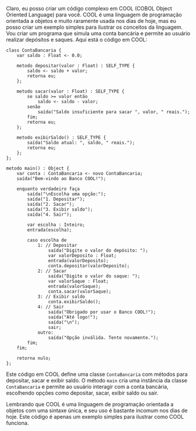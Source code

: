 Claro, eu posso criar um código complexo em COOL (COBOL Object Oriented Language) para você. COOL é uma linguagem de programação orientada a objetos e muito raramente usada nos dias de hoje, mas eu posso criar um exemplo simples para ilustrar os conceitos da linguagem. Vou criar um programa que simula uma conta bancária e permite ao usuário realizar depósitos e saques. Aqui está o código em COOL:

```COOL
class ContaBancaria {
    var saldo : Float <- 0.0;
    
    metodo depositar(valor : Float) : SELF_TYPE {
        saldo <- saldo + valor;
        retorna eu;
    };

    metodo sacar(valor : Float) : SELF_TYPE {
        se saldo >= valor então
            saldo <- saldo - valor;
        senão
            saída("Saldo insuficiente para sacar ", valor, " reais.");
        fim;
        retorna eu;
    };

    metodo exibirSaldo() : SELF_TYPE {
        saída("Saldo atual: ", saldo, " reais.");
        retorna eu;
    };
};

metodo main() : Object {
    var conta : ContaBancaria <- novo ContaBancaria;
    saída("Bem-vindo ao Banco COOL!");

    enquanto verdadeiro faça
        saída("\nEscolha uma opção:");
        saída("1. Depositar");
        saída("2. Sacar");
        saída("3. Exibir saldo");
        saída("4. Sair");

        var escolha : Inteiro;
        entrada(escolha);

        caso escolha de
            1: // Depositar
                saída("Digite o valor do depósito: ");
                var valorDeposito : Float;
                entrada(valorDeposito);
                conta.depositar(valorDeposito);
            2: // Sacar
                saída("Digite o valor do saque: ");
                var valorSaque : Float;
                entrada(valorSaque);
                conta.sacar(valorSaque);
            3: // Exibir saldo
                conta.exibirSaldo();
            4: // Sair
                saída("Obrigado por usar o Banco COOL!");
                saída("Até logo!");
                saída("\n");
                sair;
            outro:
                saída("Opção inválida. Tente novamente.");
        fim;
    fim;

    retorna nulo;
};
```

Este código em COOL define uma classe `ContaBancaria` com métodos para depositar, sacar e exibir saldo. O método `main` cria uma instância da classe `ContaBancaria` e permite ao usuário interagir com a conta bancária, escolhendo opções como depositar, sacar, exibir saldo ou sair.

Lembrando que COOL é uma linguagem de programação orientada a objetos com uma sintaxe única, e seu uso é bastante incomum nos dias de hoje. Este código é apenas um exemplo simples para ilustrar como COOL funciona.